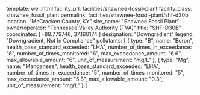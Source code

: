 template: well.html
facility_url: facilities/shawnee-fossil-plant
facility_class: shawnee_fossil_plant
permalink: facilities/shawnee-fossil-plant/shf-d30b
location: "McCracken County, KY"
site_name: "Shawnee Fossil Plant"
owner/operator: "Tennessee Valley Authority (TVA)"
title: "SHF-D30B"
coordinates: [
  -88.779746,
  37.160174
]
designation: "Downgradient"
legend: "Downgradient, Not In Compliance"
pollutants: [
  {
  type: "B",
  name: "Boron",
  health_base_standard_exceeded: "LHA",
  number_of_times_in_exceedance: "6",
  number_of_times_monitored: "6",
  max_exceedance_amount: "6.6",
  max_allowable_amount: "6",
  unit_of_measurement: "mg/L"
  },
  {
  type: "Mg",
  name: "Manganese",
  health_base_standard_exceeded: "LHA",
  number_of_times_in_exceedance: "5",
  number_of_times_monitored: "5",
  max_exceedance_amount: "5.3",
  max_allowable_amount: "0.3",
  unit_of_measurement: "mg/L"
  }
]




